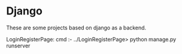 # Django
These are some projects based on django as a backend.

LoginRegisterPage: cmd :- ../LoginRegisterPage> python manage.py runserver

